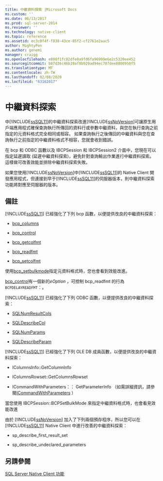 ```yaml
---
title: 中繼資料探索 |Microsoft Docs
ms.custom: ''
ms.date: 06/13/2017
ms.prod: sql-server-2014
ms.reviewer: ''
ms.technology: native-client
ms.topic: reference
ms.assetid: ec3c0f4f-f838-43ce-85f2-cf2761e2aac5
author: MightyPen
ms.author: genemi
manager: craigg
ms.openlocfilehash: e808f1fc82dfe0a9fd6fa96999e6e2c5320ee452
ms.sourcegitcommit: b87d36c46b39af8b929ad94ec707dee8800950f5
ms.translationtype: MT
ms.contentlocale: zh-TW
ms.lasthandoff: 02/08/2020
ms.locfileid: "63162017"
---
```

# <a name="metadata-discovery"></a>中繼資料探索
  中[!INCLUDE[ssSQL11](../../../includes/sssql11-md.md)]的中繼資料探索改進[!INCLUDE[ssNoVersion](../../../includes/ssnoversion-md.md)]可讓原生用戶端應用程式確保查詢執行所傳回的資料行或參數中繼資料，與您在執行查詢之前指定的元資料格式完全相同或相容。 如果查詢執行之後傳回的中繼資料與您在查詢執行之前指定的中繼資料格式不相容，您就會收到錯誤。  
  
 在 bcp 和 ODBC 函數以及 IBCPSession 和 IBCPSession2 介面中，您現在可以指定延遲讀取 (延遲中繼資料探索)，避免針對查詢輸出作業進行中繼資料探索。 這樣做可改善效能並排除中繼資料探索失敗。  
  
 如果您使用[!INCLUDE[ssNoVersion](../../../includes/ssnoversion-md.md)]中[!INCLUDE[ssSQL11](../../../includes/sssql11-md.md)]的 Native Client 開發應用程式，但連接到早于[!INCLUDE[ssSQL11](../../../includes/sssql11-md.md)]的伺服器版本，則中繼資料探索功能將對應至伺服器的版本。  
  
## <a name="remarks"></a>備註  
 
  [!INCLUDE[ssSQL11](../../../includes/sssql11-md.md)] 已經強化了下列 bcp 函數，以便提供改良的中繼資料探索：  
  
-   [bcp_columns](../../native-client-odbc-extensions-bulk-copy-functions/bcp-columns.md)  
  
-   [bcp_control](../../native-client-odbc-extensions-bulk-copy-functions/bcp-control.md)  
  
-   [bcp_getcolfmt](../../native-client-odbc-extensions-bulk-copy-functions/bcp-getcolfmt.md)  
  
-   [bcp_readfmt](../../native-client-odbc-extensions-bulk-copy-functions/bcp-readfmt.md)  
  
-   [bcp_setcolfmt](../../native-client-odbc-extensions-bulk-copy-functions/bcp-setcolfmt.md)  
  
 使用[bcp_setbulkmode](../../native-client-odbc-extensions-bulk-copy-functions/bcp-setbulkmode.md)指定元資料格式時，您也會看到效能改進。  
  
 [bcp_control](../../native-client-odbc-extensions-bulk-copy-functions/bcp-control.md)有一個新的*eOption* ，可控制 bcp_readfmt 的行為`BCPDELAYREADFMT`：。  
  
 
  [!INCLUDE[ssSQL11](../../../includes/sssql11-md.md)] 已經強化了下列 ODBC 函數，以便提供改良的中繼資料探索：  
  
-   [SQLNumResultCols](../../native-client-odbc-api/sqlnumresultcols.md)  
  
-   [SQLDescribeCol](../../native-client-odbc-api/sqldescribecol.md)  
  
-   [SQLNumParams](../../native-client-odbc-api/sqlnumparams.md)  
  
-   [SQLDescribeParam](../../native-client-odbc-api/sqldescribeparam.md)  
  
 
  [!INCLUDE[ssSQL11](../../../includes/sssql11-md.md)] 已經強化了下列 OLE DB 成員函數，以便提供改良的中繼資料探索：  
  
-   IColumnsInfo::GetColumnInfo  
  
-   IColumnsRowset::GetColumnsRowset  
  
-   ICommandWithParameters：： GetParameterInfo （如需詳細資訊，請參閱[ICommandWithParameters](../../native-client-ole-db-interfaces/icommandwithparameters.md) ）  
  
 當您使用 IBCPSession::BCPSetBulkMode 來指定中繼資料格式時，也會看見效能改進  
  
 由於 [!INCLUDE[ssNoVersion](../../../includes/ssnoversion-md.md)] 加入了下列兩個預存程序，所以您可以在 [!INCLUDE[ssSQL11](../../../includes/sssql11-md.md)] Native Client 中進行改善的中繼資料探索：  
  
-   sp_describe_first_result_set  
  
-   sp_describe_undeclared_parameters  
  
## <a name="see-also"></a>另請參閱  
 [SQL Server Native Client 功能](sql-server-native-client-features.md)  
  
  
